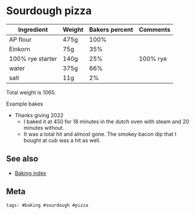 # Sourdough pizza

| Ingredient       | Weight | Bakers percent | Comments |
| ---------------- | ------ | -------------- | -------- |
| AP flour         | 475g   | 100%           |          |
| Einkorn          | 75g    | 35%            |          |
| 100% rye starter | 140g   | 25%            | 100% rye |
| water            | 375g   | 66%            |          |
| salt             | 11g    | 2%             |          |

Total weight is 1065.

Example bakes

- Thanks giving 2022
  - I baked it at 450 for 18 minutes in the dutch oven with steam and 20 minutes
    without.
  - It was a total hit and almost gone. The smokey bacon dip that I bought at
    cub was a hit as well.

## See also

- [Baking index](../292)

## Meta

    tags: #baking #sourdough #pizza
